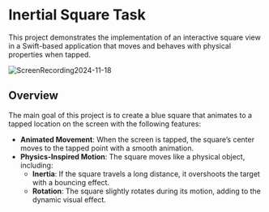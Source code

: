 # Inertial Square Task

This project demonstrates the implementation of an interactive square view in a Swift-based application that moves and behaves with physical properties when tapped.

![ScreenRecording2024-11-18](https://github.com/user-attachments/assets/21a8ff35-643b-461c-ab9b-771acc0b4ae6)

## Overview

The main goal of this project is to create a blue square that animates to a tapped location on the screen with the following features:

- **Animated Movement**: When the screen is tapped, the square’s center moves to the tapped point with a smooth animation.
- **Physics-Inspired Motion**: The square moves like a physical object, including:
  - **Inertia**: If the square travels a long distance, it overshoots the target with a bouncing effect.
  - **Rotation**: The square slightly rotates during its motion, adding to the dynamic visual effect.
